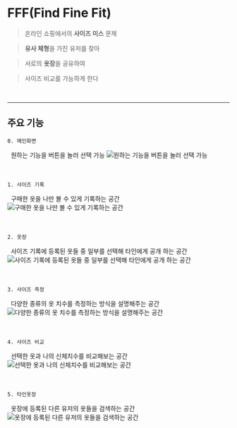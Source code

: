 # FFF(Find Fine Fit)

> 온라인 쇼핑에서의 **사이즈 미스** 문제

> **유사 체형**을 가진 유저를 찾아

> 서로의 **옷장**을 공유하여

> 사이즈 비교를 가능하게 한다

&nbsp;

---

## 주요 기능

    0. 메인화면

&nbsp;
원하는 기능을 버튼을 놀러 선택 가능
![원하는 기능을 버튼을 놀러 선택 가능](https://postfiles.pstatic.net/MjAyMTAxMTJfMTY0/MDAxNjEwMzkyMzc0ODAx.XlZXrSF5bAGAkHxTCgt-g5e7prZ5MKOlfNSHKwhkrYUg.BKDeWCuUIr5kbaAiauHmHpll8d1SMnX1rAu05flBgIMg.PNG.jeongiun/image.png?type=w773)
&nbsp;
</br>
</br>
</br>

    1. 사이즈 기록

&nbsp;
구매한 옷을 나만 볼 수 있게 기록하는 공간
![구매한 옷을 나만 볼 수 있게 기록하는 공간](https://postfiles.pstatic.net/MjAyMTAxMTJfMjk3/MDAxNjEwMzkxNTUzOTcw.ZJVKaIOOF6GpcOdxWu-AjlK5pfRdJGZUl8mDDymcjY8g.mjvtAJTgwyRt_R5yxIhyDbBPskTiOUyPFm9oG1n92XQg.PNG.jeongiun/%EC%82%AC%EC%9D%B4%EC%A6%88_%EA%B8%B0%EB%A1%9D.PNG?type=w773)
&nbsp;
</br>
</br>
</br>

    2. 옷장

&nbsp;
사이즈 기록에 등록된 옷들 중 일부를 선택해 타인에게 공개 하는 공간
![사이즈 기록에 등록된 옷들 중 일부를 선택해 타인에게 공개 하는 공간](https://postfiles.pstatic.net/MjAyMTAxMTJfNjQg/MDAxNjEwMzkxNTU0MDQ4.Q4WpQgg4RNVAELN5ACTYhL9bqx19huIq3rRUf-bUC2og.2lMDS6aDcwtguHQ_edytqool47duVV-WnSx8CrA-auog.PNG.jeongiun/%EC%98%B7%EC%9E%A5.PNG?type=w773)
&nbsp;
</br>
</br>
</br>

    3. 사이즈 측정

&nbsp;
다양한 종류의 옷 치수를 측정하는 방식을 설명해주는 공간
![다양한 종류의 옷 치수를 측정하는 방식을 설명해주는 공간](https://postfiles.pstatic.net/MjAyMTAxMTJfMTcg/MDAxNjEwMzkxNTUzOTUx.A6fI6euJ7IuPZupxeGEXnlb_NqC6-a3HJU8C-NL7hZUg.-QHNmFtSDt9cXh3fUa3AE8gOso707djL7T6P9vjq8B0g.PNG.jeongiun/%EC%82%AC%EC%9D%B4%EC%A6%88_%EC%B8%A1%EC%A0%95_%EB%B0%A9%EB%B2%95.PNG?type=w773)
&nbsp;
</br>
</br>
</br>

    4. 사이즈 비교

&nbsp;
선택한 옷과 나의 신체치수를 비교해보는 공간
![선택한 옷과 나의 신체치수를 비교해보는 공간](https://postfiles.pstatic.net/MjAyMTAxMTJfMTM3/MDAxNjEwMzkxNTUzOTg4.C2_lAtUOlPZFluIPVS3p0Htjx-uHLDww9_vYzYaM7EUg.KQr5nadPBCTZtM6QiiT-r6io422y5l0HGY-ONqVaWQgg.PNG.jeongiun/%ED%8A%B9%EC%A0%95_%EC%98%B7_%EB%B9%84%EA%B5%90.PNG?type=w773)
&nbsp;
</br>
</br>
</br>

    5. 타인옷장

&nbsp;
옷장에 등록된 다른 유저의 옷들을 검색하는 공간
![옷장에 등록된 다른 유저의 옷들을 검색하는 공간](https://postfiles.pstatic.net/MjAyMTAxMTJfMTYy/MDAxNjEwMzkxNTU0MDA3.9pbm81tOOZN5DfYpsitNYPghbBYBrffG1q67bHblGlog.w2YNQtJDxBb-eYojIjqJt9PEwnIl8kVCMJLBpzxvJuIg.PNG.jeongiun/%ED%83%80%EC%9D%B8_%EC%98%B7%EC%9E%A5.PNG?type=w773)
